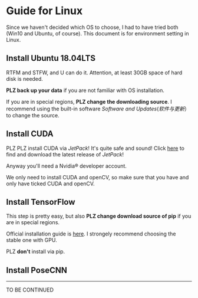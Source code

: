 # Guide for Linux

Since we haven't decided which OS to choose, I had to have tried both (Win10 and Ubuntu, of course).
This document is for environment setting in Linux.

## Install Ubuntu 18.04LTS

RTFM and STFW, and U can do it. Attention, at least 30GB space of hard disk is needed.

**PLZ back up your data** if you are not familiar with OS installation.

If you are in special regions, **PLZ change the downloading source**.
I recommend using the built-in software *Software and Updates*(*软件与更新*）to change the source.

## Install CUDA

PLZ PLZ install CUDA via *JetPack*!
It's quite safe and sound!
Click [here](https://developer.nvidia.com/embedded/downloads) to find and download the latest release of *JetPack*!

Anyway you'll need a Nvidia&reg; developer account.

We only need to install CUDA and openCV, so make sure that you have and only have ticked CUDA and openCV.

## Install TensorFlow

This step is pretty easy, but also **PLZ change download source of pip** if you are in special regions.

Official installation guide is [here](https://tensorflow.google.cn/install/source).
I strongely recommend choosing the stable one with GPU.

PLZ **don't** install via pip.

## Install PoseCNN

***
TO BE CONTINUED
